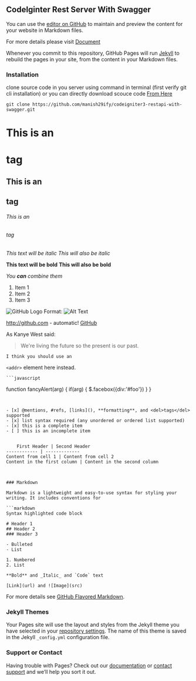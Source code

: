 ## CodeIginter Rest Server With Swagger

You can use the [editor on GitHub](https://github.com/manish29ify/codeigniter3-restapi-with-swagger/edit/main/README.md) to maintain and preview the content for your website in Markdown files.

For more details please visit [Document](https://github.com/manish29ify/codeigniter3-restapi-with-swagger/wiki)

Whenever you commit to this repository, GitHub Pages will run [Jekyll](https://jekyllrb.com/) to rebuild the pages in your site, from the content in your Markdown files.

### Installation

clone source code in you server using command in terminal (first verify git cli installation) or you can directly download scouce code [From Here](https://github.com//manish29ify/codeigniter3-restapi-with-swagger/archive/refs/heads/main.zip)
```
git clone https://github.com/manish29ify/codeigniter3-restapi-with-swagger.git
```

# This is an <h1> tag
## This is an <h2> tag
###### This is an <h6> tag

	
*This text will be italic*
_This will also be italic_

**This text will be bold**
__This will also be bold__

_You **can** combine them_

	
1. Item 1
1. Item 2
1. Item 3
	
	
![GitHub Logo](/images/logo.png)
Format: ![Alt Text](url)

http://github.com - automatic!
[GitHub](http://github.com)
	
	
As Kanye West said:

> We're living the future so
> the present is our past.
	
	I think you should use an
`<addr>` element here instead.
	
	
	```javascript
function fancyAlert(arg) {
  if(arg) {
    $.facebox({div:'#foo'})
  }
}
```
	
	
- [x] @mentions, #refs, [links](), **formatting**, and <del>tags</del> supported
- [x] list syntax required (any unordered or ordered list supported)
- [x] this is a complete item
- [ ] this is an incomplete item
	
	
	First Header | Second Header
------------ | -------------
Content from cell 1 | Content from cell 2
Content in the first column | Content in the second column
	
	

### Markdown

Markdown is a lightweight and easy-to-use syntax for styling your writing. It includes conventions for

```markdown
Syntax highlighted code block

# Header 1
## Header 2
### Header 3

- Bulleted
- List

1. Numbered
2. List

**Bold** and _Italic_ and `Code` text

[Link](url) and ![Image](src)
```

For more details see [GitHub Flavored Markdown](https://guides.github.com/features/mastering-markdown/).

### Jekyll Themes

Your Pages site will use the layout and styles from the Jekyll theme you have selected in your [repository settings](https://github.com/manish29ify/codeigniter3-restapi-with-swagger/settings/pages). The name of this theme is saved in the Jekyll `_config.yml` configuration file.

### Support or Contact

Having trouble with Pages? Check out our [documentation](https://docs.github.com/categories/github-pages-basics/) or [contact support](https://support.github.com/contact) and we’ll help you sort it out.
